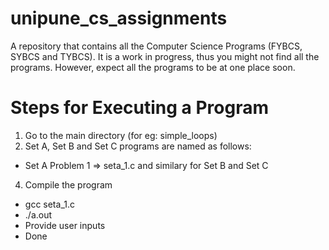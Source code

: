 # unipune_cs_assignments
A repository that contains all the Computer Science Programs (FYBCS, SYBCS and TYBCS). 
It is a work in progress, thus you might not find all the programs.
However, expect all the programs to be at one place soon.

# Steps for Executing a Program
1. Go to the main directory (for eg: simple_loops)
2. Set A, Set B and Set C programs are named as follows:
  - Set A Problem 1 => seta_1.c and similary for Set B and Set C
4. Compile the program
  - gcc seta_1.c
  - ./a.out
  - Provide user inputs
  - Done
